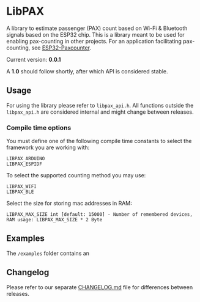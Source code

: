 # LibPAX

A library to estimate passenger (PAX) count based on Wi-Fi & Bluetooth signals based on the ESP32 chip.
This is a library meant to be used for enabling pax-counting in other projects.
For an application facilitating pax-counting, see [ESP32-Paxcounter](https://github.com/cyberman54/ESP32-Paxcounter).

Current version: **0.0.1**

A **1.0** should follow shortly, after which API is considered stable.

## Usage

For using the library please refer to `libpax_api.h`.
All functions outside the `libpax_api.h` are considered internal and might change between releases.

### Compile time options

You must define one of the following compile time constants to select the framework you are working with:
```
LIBPAX_ARDUINO
LIBPAX_ESPIDF
```

To select the supported counting method you may use:
```
LIBPAX_WIFI 
LIBPAX_BLE
```

Select the size for storing mac addresses in RAM:
```
LIBPAX_MAX_SIZE int [default: 15000] - Number of remembered devices, RAM usage: LIBPAX_MAX_SIZE * 2 Byte
```

## Examples

The `/examples` folder contains an

## Changelog

Please refer to our separate [CHANGELOG.md](CHANGELOG.md) file for differences between releases.